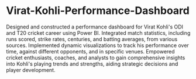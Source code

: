 # Virat-Kohli-Performance-Dashboard

Designed and constructed a performance dashboard for Virat Kohli's ODI and T20 cricket career using Power BI. Integrated match statistics, including runs scored, strike rates, centuries, and batting averages, from various sources. Implemented dynamic visualizations to track his performance over time, against different opponents, and in specific venues. Empowered cricket enthusiasts, coaches, and analysts to gain comprehensive insights into Kohli's playing trends and strengths, aiding strategic decisions and player development.
